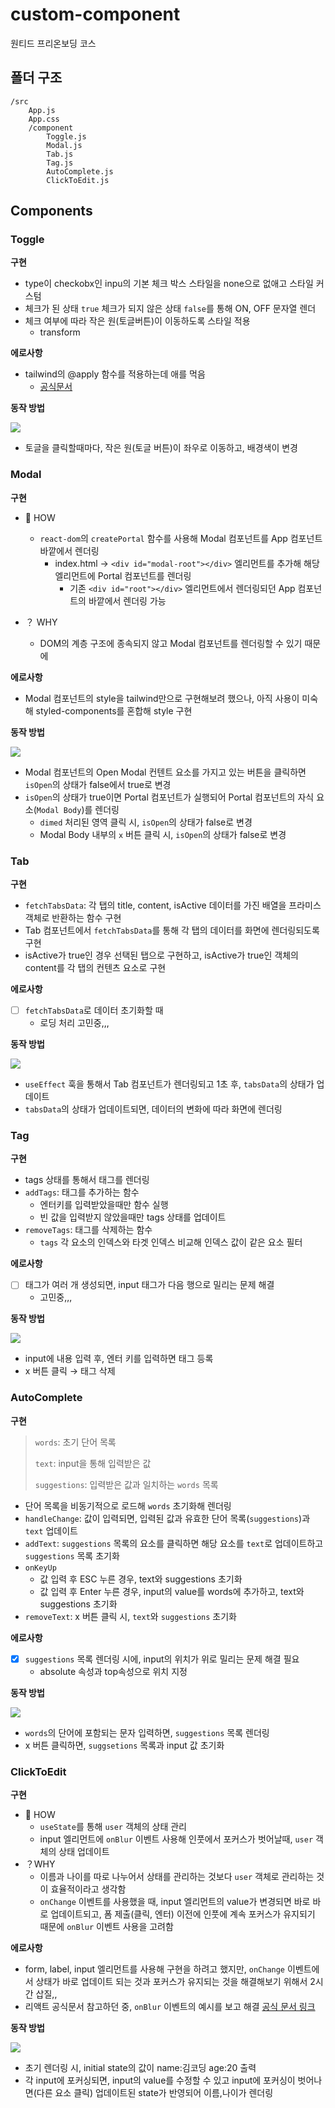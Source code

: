 # custom-component

원티드 프리온보딩 코스

## 폴더 구조

```
/src
	App.js
	App.css
	/component
		Toggle.js
		Modal.js
		Tab.js
		Tag.js
		AutoComplete.js
		ClickToEdit.js
```

## Components

### Toggle

**구현**

- type이 checkobx인 inpu의 기본 체크 박스 스타일을 none으로 없애고 스타일 커스텀
- 체크가 된 상태 `true` 체크가 되지 않은 상태 `false`를 통해 ON, OFF 문자열 렌더
- 체크 여부에 따라 작은 원(토글버튼)이 이동하도록 스타일 적용
  - transform

**에로사항**

- tailwind의 @apply 함수를 적용하는데 애를 먹음
  - [공식문서](https://tailwindcss.com/docs/functions-and-directives#apply)

**동작 방법**

<img src="https://i.ibb.co/dDz19DD/Toggle.gif">

- 토글을 클릭할때마다, 작은 원(토글 버튼)이 좌우로 이동하고, 배경색이 변경

### Modal

**구현**

- 🤔 HOW

  - `react-dom`의 `createPortal` 함수를 사용해 Modal 컴포넌트를 App 컴포넌트 바깥에서 렌더링
    - index.html → `<div id="modal-root"></div>` 엘리먼트를 추가해 해당 엘리먼트에 Portal 컴포넌트를 렌더링
      - 기존 `<div id="root"></div>` 엘리먼트에서 렌더링되던 App 컴포넌트의 바깥에서 렌더링 가능

- ？ WHY
  - DOM의 계층 구조에 종속되지 않고 Modal 컴포넌트를 렌더링할 수 있기 때문에

**에로사항**

- Modal 컴포넌트의 style을 tailwind만으로 구현해보려 했으나, 아직 사용이 미숙해 styled-components를 혼합해 style 구현

**동작 방법**

<img src="https://i.ibb.co/jWCbBm6/Modal.gif">

- Modal 컴포넌트의 Open Modal 컨텐트 요소를 가지고 있는 버튼을 클릭하면 `isOpen`의 상태가 false에서 true로 변경
- `isOpen`의 상태가 true이면 Portal 컴포넌트가 실행되어 Portal 컴포넌트의 자식 요소(`Modal Body`)를 렌더링
  - `dimed` 처리된 영역 클릭 시, `isOpen`의 상태가 false로 변경
  - Modal Body 내부의 `x` 버튼 클릭 시, `isOpen`의 상태가 false로 변경

### Tab

**구현**

- `fetchTabsData`: 각 탭의 title, content, isActive 데이터를 가진 배열을 프라미스 객체로 반환하는 함수 구현
- Tab 컴포넌트에서 `fetchTabsData`를 통해 각 탭의 데이터를 화면에 렌더링되도록 구현
- isActive가 true인 경우 선택된 탭으로 구현하고, isActive가 true인 객체의 content를 각 탭의 컨텐츠 요소로 구현

**에로사항**

- [ ] `fetchTabsData`로 데이터 초기화할 때
  - 로딩 처리 고민중,,,

**동작 방법**

<img src="https://i.ibb.co/J2b4ccb/Tab.gif">

- `useEffect` 훅을 통해서 Tab 컴포넌트가 렌더링되고 1초 후, `tabsData`의 상태가 업데이트
- `tabsData`의 상태가 업데이트되면, 데이터의 변화에 따라 화면에 렌더링

### Tag

**구현**

- tags 상태를 통해서 태그를 렌더링
- `addTags`: 태그를 추가하는 함수
  - 엔터키를 입력받았을때만 함수 실행
  - 빈 값을 입력받지 않았을때만 tags 상태를 업데이트
- `removeTags`: 태그를 삭제하는 함수
  - `tags` 각 요소의 인덱스와 타겟 인덱스 비교해 인덱스 값이 같은 요소 필터

**에로사항**

- [ ] 태그가 여러 개 생성되면, input 태그가 다음 행으로 밀리는 문제 해결
  - 고민중,,,

**동작 방법**

<img src="https://i.ibb.co/mCYYkmh/Tag.gif">

- input에 내용 입력 후, 엔터 키를 입력하면 태그 등록
- x 버튼 클릭 → 태그 삭제

### AutoComplete

**구현**

> `words`: 초기 단어 목록
>
> `text`: input을 통해 입력받은 값
>
> `suggestions`: 입력받은 값과 일치하는 `words` 목록

- 단어 목록을 비동기적으로 로드해 `words` 초기화해 렌더링
- `handleChange`: 값이 입력되면, 입력된 값과 유효한 단어 목록(`suggestions`)과 `text` 업데이트
- `addText`: `suggestions` 목록의 요소를 클릭하면 해당 요소를 `text`로 업데이트하고 `suggestions` 목록 초기화
- `onKeyUp`
  - 값 입력 후 ESC 누른 경우, text와 suggestions 초기화
  - 값 입력 후 Enter 누른 경우, input의 value를 words에 추가하고, text와 suggestions 초기화
- `removeText`: x 버튼 클릭 시, `text`와 `suggestions` 초기화

**에로사항**

- [x] `suggestions` 목록 렌더링 시에, input의 위치가 위로 밀리는 문제 해결 필요
  - absolute 속성과 top속성으로 위치 지정

**동작 방법**

<img src="https://i.ibb.co/b1F7XR6/Auto-Complete.gif">

- `words`의 단어에 포함되는 문자 입력하면, `suggestions` 목록 렌더링
- x 버튼 클릭하면, `suggsetions` 목록과 input 값 초기화

### ClickToEdit

**구현**

- 🤔 HOW
  - `useState`를 통해 `user` 객체의 상태 관리
  - input 엘리먼트에 `onBlur` 이벤트 사용해 인풋에서 포커스가 벗어날때, `user` 객체의 상태 업데이트
- ？WHY
  - 이름과 나이를 따로 나누어서 상태를 관리하는 것보다 `user` 객체로 관리하는 것이 효율적이라고 생각함
  - `onChange` 이벤트를 사용했을 때, input 엘리먼트의 value가 변경되면 바로 바로 업데이트되고, 폼 제출(클릭, 엔터) 이전에 인풋에 계속 포커스가 유지되기 때문에 `onBlur` 이벤트 사용을 고려함

**에로사항**

- form, label, input 엘리먼트를 사용해 구현을 하려고 했지만, `onChange` 이벤트에서 상태가 바로 업데이트 되는 것과 포커스가 유지되는 것을 해결해보기 위해서 2시간 삽질,,
- 리액트 공식문서 참고하던 중, `onBlur` 이벤트의 예시를 보고 해결 [공식 문서 링크](https://ko.reactjs.org/docs/events.html)

**동작 방법**

<img src="https://i.ibb.co/T4rwqXk/Click-To-Edit.gif">

- 초기 렌더링 시, initial state의 값이 name:김코딩 age:20 출력
- 각 input에 포커싱되면, input의 value를 수정할 수 있고 input에 포커싱이 벗어나면(다른 요소 클릭) 업데이트된 state가 반영되어 이름,나이가 렌더링

